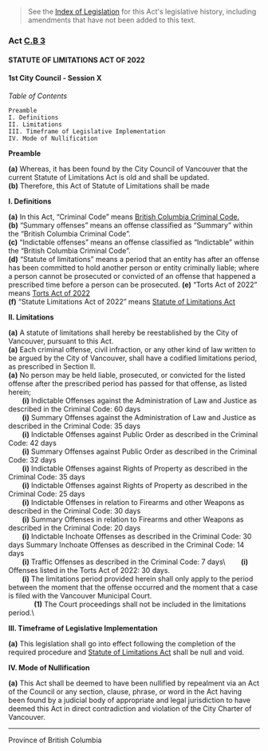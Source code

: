 > See the [Index of Legislation](https://trello.com/b/UTpumOwr/vancouver-legislative-archives) for this Act's legislative history, including amendments that have not been added to this text.

### Act [C.B 3](https://docs.google.com/document/d/1CjgY2oFVVOFA_z5HLbdduLgY4gdaB3yJxvn6Hjoik0g/edit)

#### STATUTE OF LIMITATIONS ACT OF 2022

#### 1st City Council - Session X

_Table of Contents_

```
Preamble
I. Definitions 
II. Limitations
III. Timeframe of Legislative Implementation
IV. Mode of Nullification
```

**Preamble**

**(a)** Whereas, it has been found by the City Council of Vancouver that the current Statute of Limitations Act is old and shall be updated.\
**(b)** Therefore, this Act of Statute of Limitations shall be made

**I. Definitions**

**(a)** In this Act,
“Criminal Code” means [British Columbia Criminal Code.](https://docs.google.com/spreadsheets/d/1GyejvWq_AyLKV-4lcKF_5cMlBfANOyoDqts4m93ri9I/edit?usp=sharing)\
**(b)** “Summary offenses” means an offense classified as “Summary” within the “British Columbia Criminal Code”.\
**(c)** “Indictable offenses” means an offense classified as “Indictable” within the “British Columbia Criminal Code”.\
**(d)** “Statute of limitations” means a period that an entity has after an offense has been committed to hold another person or entity criminally liable; where a person cannot be prosecuted or convicted of an offense that happened a prescribed time before a person can be prosecuted.
**(e)** “Torts Act of 2022” means [Torts Act of 2022](https://docs.google.com/document/d/1BoV1IB7aSeFPtbS3XLDxROqjds6uuHdY5RwKriW1u10/edit?usp=sharing)\
**(f)** “Statute Limitations Act of 2022” means [Statute of Limitations Act](https://drive.google.com/file/d/1_cvAxumTFulvBk34OUtL5Se6iwUFWj1L/view?usp=sharing)

**II. Limitations**

**(a)** A statute of limitations shall hereby be reestablished by the City of Vancouver, pursuant to this Act.\
**(a)** Each criminal offense, civil infraction, or any other kind of law written to be argued by the City of Vancouver, shall have a codified limitations period, as prescribed in Section II.\
**(a)** No person may be held liable, prosecuted, or convicted for the listed offense after the prescribed period has passed for that offense, as listed herein;\
&nbsp;&nbsp;&nbsp;&nbsp;&nbsp;&nbsp; **(i)** Indictable Offenses against the Administration of Law and Justice as described in the Criminal Code: 60 days\
&nbsp;&nbsp;&nbsp;&nbsp;&nbsp;&nbsp; **(i)** Summary Offenses against the Administration of Law and Justice as described in the Criminal Code: 35 days\
&nbsp;&nbsp;&nbsp;&nbsp;&nbsp;&nbsp; **(i)** Indictable Offenses against Public Order as described in the Criminal Code: 42 days\
&nbsp;&nbsp;&nbsp;&nbsp;&nbsp;&nbsp; **(i)** Summary Offenses against Public Order as described in the Criminal Code: 32 days\
&nbsp;&nbsp;&nbsp;&nbsp;&nbsp;&nbsp; **(i)** Indictable Offenses against Rights of Property as described in the Criminal Code: 35 days\
&nbsp;&nbsp;&nbsp;&nbsp;&nbsp;&nbsp; **(i)** Indictable Offenses against Rights of Property as described in the Criminal Code: 25 days\
&nbsp;&nbsp;&nbsp;&nbsp;&nbsp;&nbsp; **(i)** Indictable Offenses in relation to Firearms and other Weapons as described in the Criminal Code: 30 days\
&nbsp;&nbsp;&nbsp;&nbsp;&nbsp;&nbsp; **(i)** Summary Offenses in relation to Firearms and other Weapons as described in the Criminal Code: 20 days\
&nbsp;&nbsp;&nbsp;&nbsp;&nbsp;&nbsp; **(i)** Indictable Inchoate Offenses as described in the Criminal Code: 30 days
Summary Inchoate Offenses as described in the Criminal Code: 14 days\
&nbsp;&nbsp;&nbsp;&nbsp;&nbsp;&nbsp; **(i)** Traffic Offenses as described in the Criminal Code: 7 days\ 
&nbsp;&nbsp;&nbsp;&nbsp;&nbsp;&nbsp; **(i)** Offenses listed in the Torts Act of 2022: 30 days.\
&nbsp;&nbsp;&nbsp;&nbsp;&nbsp;&nbsp; **(i)** The limitations period provided herein shall only apply to the period between the moment that the offense occurred and the moment that a case is filed with the Vancouver Municipal Court.\
&nbsp;&nbsp;&nbsp;&nbsp;&nbsp;&nbsp;&nbsp;&nbsp;&nbsp;&nbsp;&nbsp;&nbsp; **(1)** The Court proceedings shall not be included in the limitations period.\

**III. Timeframe of Legislative Implementation**

**(a)** This legislation shall go into effect following the completion of the required procedure and [Statute of Limitations Act](https://drive.google.com/file/d/1_cvAxumTFulvBk34OUtL5Se6iwUFWj1L/view?usp=sharing) shall be null and void.

**IV. Mode of Nullification**

**(a)** This Act shall be deemed to have been nullified by repealment via an Act of the Council or any section, clause, phrase, or word in the Act having been found by a judicial body of appropriate and legal jurisdiction to have deemed this Act in direct contradiction and violation of the City Charter of Vancouver. 


---

Province of British Columbia